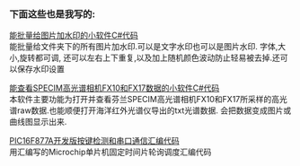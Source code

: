 
### 下面这些也是我写的:

[能批量给图片加水印的小软件C#代码](https://download.csdn.net/download/qq_32010099/71781921)  
能批量给文件夹下的所有图片加水印.可以是文字水印也可以是图片水印. 字体,大小,旋转都可调, 还可以左右上下重复,以及加上随机颜色波动防止轻易被去掉.还可以保存水印设置


[能查看SPECIM高光谱相机FX10和FX17数据的小软件C#代码](https://download.csdn.net/download/qq_32010099/71801426)  
本软件主要功能为打开并查看芬兰SPECIM高光谱相机FX10和FX17所采样的高光谱raw数据.也能顺便打开海洋红外光谱仪导出的txt光谱数据. 会把数据变成图片或曲线图显示出来.


[PIC16F877A开发版按键检测和串口通信汇编代码](https://download.csdn.net/download/qq_32010099/71814876)  
用汇编写的Microchip单片机固定时间片轮询调度汇编代码

